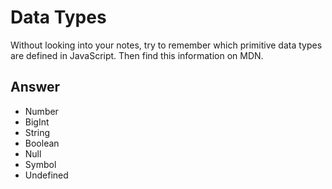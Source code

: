 # Data Types

Without looking into your notes, try to remember which primitive data types are defined in JavaScript. Then find this information on MDN.

## Answer

- Number
- BigInt
- String
- Boolean
- Null
- Symbol
- Undefined

